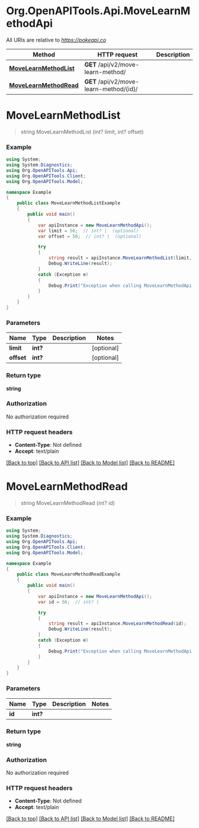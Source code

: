 # Org.OpenAPITools.Api.MoveLearnMethodApi

All URIs are relative to *https://pokeapi.co*

Method | HTTP request | Description
------------- | ------------- | -------------
[**MoveLearnMethodList**](MoveLearnMethodApi.md#movelearnmethodlist) | **GET** /api/v2/move-learn-method/ | 
[**MoveLearnMethodRead**](MoveLearnMethodApi.md#movelearnmethodread) | **GET** /api/v2/move-learn-method/{id}/ | 


<a name="movelearnmethodlist"></a>
# **MoveLearnMethodList**
> string MoveLearnMethodList (int? limit, int? offset)



### Example
```csharp
using System;
using System.Diagnostics;
using Org.OpenAPITools.Api;
using Org.OpenAPITools.Client;
using Org.OpenAPITools.Model;

namespace Example
{
    public class MoveLearnMethodListExample
    {
        public void main()
        {
            var apiInstance = new MoveLearnMethodApi();
            var limit = 56;  // int? |  (optional) 
            var offset = 56;  // int? |  (optional) 

            try
            {
                string result = apiInstance.MoveLearnMethodList(limit, offset);
                Debug.WriteLine(result);
            }
            catch (Exception e)
            {
                Debug.Print("Exception when calling MoveLearnMethodApi.MoveLearnMethodList: " + e.Message );
            }
        }
    }
}
```

### Parameters

Name | Type | Description  | Notes
------------- | ------------- | ------------- | -------------
 **limit** | **int?**|  | [optional] 
 **offset** | **int?**|  | [optional] 

### Return type

**string**

### Authorization

No authorization required

### HTTP request headers

 - **Content-Type**: Not defined
 - **Accept**: text/plain

[[Back to top]](#) [[Back to API list]](../README.md#documentation-for-api-endpoints) [[Back to Model list]](../README.md#documentation-for-models) [[Back to README]](../README.md)

<a name="movelearnmethodread"></a>
# **MoveLearnMethodRead**
> string MoveLearnMethodRead (int? id)



### Example
```csharp
using System;
using System.Diagnostics;
using Org.OpenAPITools.Api;
using Org.OpenAPITools.Client;
using Org.OpenAPITools.Model;

namespace Example
{
    public class MoveLearnMethodReadExample
    {
        public void main()
        {
            var apiInstance = new MoveLearnMethodApi();
            var id = 56;  // int? | 

            try
            {
                string result = apiInstance.MoveLearnMethodRead(id);
                Debug.WriteLine(result);
            }
            catch (Exception e)
            {
                Debug.Print("Exception when calling MoveLearnMethodApi.MoveLearnMethodRead: " + e.Message );
            }
        }
    }
}
```

### Parameters

Name | Type | Description  | Notes
------------- | ------------- | ------------- | -------------
 **id** | **int?**|  | 

### Return type

**string**

### Authorization

No authorization required

### HTTP request headers

 - **Content-Type**: Not defined
 - **Accept**: text/plain

[[Back to top]](#) [[Back to API list]](../README.md#documentation-for-api-endpoints) [[Back to Model list]](../README.md#documentation-for-models) [[Back to README]](../README.md)

